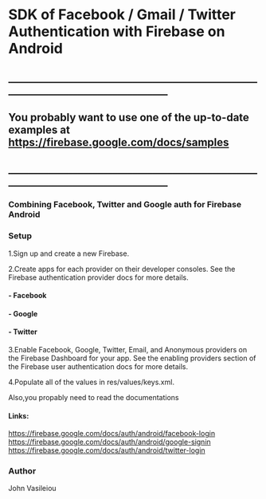 # SDK of Facebook / Gmail / Twitter Authentication with Firebase on Android 

## __________________________________________________________________________________
## You probably want to use one of the up-to-date examples at https://firebase.google.com/docs/samples
## __________________________________________________________________________________

### Combining Facebook, Twitter and Google auth for Firebase Android

### Setup
  
1.Sign up and create a new Firebase.                                                  

2.Create apps for each provider on their developer consoles. See the Firebase authentication provider docs for more details.
####        - Facebook
####        - Google
####        - Twitter                            
           
3.Enable Facebook, Google, Twitter, Email, and Anonymous providers on the Firebase Dashboard for your app. See the enabling providers       section of the Firebase user authentication docs for more details. 
                      
4.Populate all of the values in res/values/keys.xml.

Also,you propably need to read the documentations
#### Links:
https://firebase.google.com/docs/auth/android/facebook-login                                          
https://firebase.google.com/docs/auth/android/google-signin                         
https://firebase.google.com/docs/auth/android/twitter-login


### Author             
John Vasileiou
